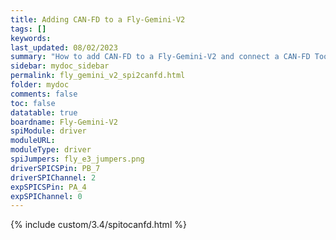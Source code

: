 ```yaml
---
title: Adding CAN-FD to a Fly-Gemini-V2
tags: []
keywords: 
last_updated: 08/02/2023
summary: "How to add CAN-FD to a Fly-Gemini-V2 and connect a CAN-FD Toolboard"
sidebar: mydoc_sidebar
permalink: fly_gemini_v2_spi2canfd.html
folder: mydoc
comments: false
toc: false
datatable: true
boardname: Fly-Gemini-V2
spiModule: driver
moduleURL: 
moduleType: driver
spiJumpers: fly_e3_jumpers.png
driverSPICSPin: PB_7
driverSPIChannel: 2
expSPICSPin: PA_4
expSPIChannel: 0
---
```


{% include custom/3.4/spitocanfd.html %}
